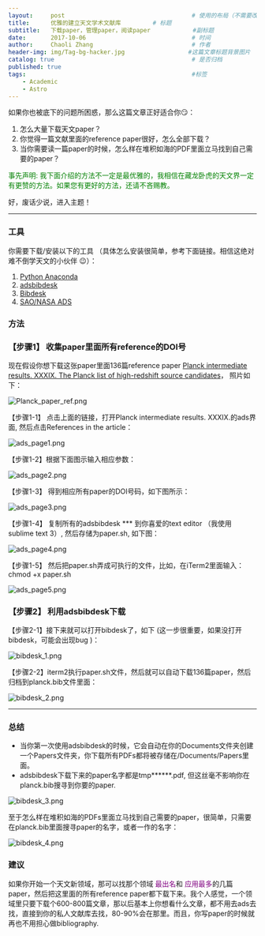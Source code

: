 ```yaml
---
layout:     post                                    # 使用的布局（不需要改）
title:      优雅的建立天文学术文献库         # 标题
subtitle:   下载paper，管理paper，阅读paper            #副标题
date:       2017-10-06                              # 时间
author:     Chaoli Zhang                            # 作者
header-img: img/Tag-bg-hacker.jpg                  #这篇文章标题背景图片
catalog: true                                       # 是否归档
published: true
tags:                                               #标签
    - Academic
    - Astro
---
```


如果你也被底下的问题所困惑，那么这篇文章正好适合你😏：

1. 怎么大量下载天文paper？
2. 你觉得一篇文献里面的reference paper很好，怎么全部下载？
3. 当你需要读一篇paper的时候，怎么样在堆积如海的PDF里面立马找到自己需要的paper？

<span style="color:green"> 事先声明: 我下面介绍的方法不一定是最优雅的，我相信在藏龙卧虎的天文界一定有更赞的方法。如果您有更好的方法，还请不吝赐教。</span>

好，废话少说，进入主题！

---
### 工具

你需要下载/安装以下的工具 （具体怎么安装很简单，参考下面链接。相信这绝对难不倒学天文的小伙伴 😉）：

1. [Python Anaconda](https://www.anaconda.com/download/#download)
2. [adsbibdesk](http://blog.jonathansick.ca/)
3. [Bibdesk](http://bibdesk.sourceforge.net/)
4. [SAO/NASA ADS ](http://adsabs.harvard.edu/abstract_service.html)

### 方法

### 【步骤1】 收集paper里面所有reference的DOI号



现在假设你想下载这张paper里面136篇reference paper [Planck intermediate results. XXXIX. The Planck list of high-redshift source candidates](http://adsabs.harvard.edu/abs/2016A%26A...596A.100P)， 照片如下：

![Planck_paper_ref.png](/img/paper_downld/paper_ref.png "Planck_paper_ref.png")



【步骤1-1】 点击上面的链接，打开Planck intermediate results. XXXIX.的ads界面, 然后点击References in the article：

![ads_page1.png](/img/paper_downld/ads_page1.png "ads_page1.png")

【步骤1-2】根据下面图示输入相应参数：

![ads_page2.png](/img/paper_downld/ads_page2.png "ads_page2.png")

【步骤1-3】 得到相应所有paper的DOI号码，如下图所示：

![ads_page3.png](/img/paper_downld/ads_page3.png "ads_page3.png")

【步骤1-4】 复制所有的adsbibdesk *** 到你喜爱的text editor （我使用sublime text 3）, 然后存储为paper.sh, 如下图：

![ads_page4.png](/img/paper_downld/ads_page4.png "ads_page4.png")

【步骤1-5】 然后把paper.sh弄成可执行的文件，比如，在iTerm2里面输入：chmod +x paper.sh

![ads_page5.png](/img/paper_downld/ads_page5.png "ads_page5.png")

### 【步骤2】 利用adsbibdesk下载

【步骤2-1】接下来就可以打开bibdesk了，如下 (这一步很重要，如果没打开bibdesk，可能会出现bug )：

![bibdesk_1.png](/img/paper_downld/bibdesk_1.png "bibdesk_1.png")

【步骤2-2】iterm2执行paper.sh文件，然后就可以自动下载136篇paper，然后归档到planck.bib文件里面：

![bibdesk_2.png](/img/paper_downld/bibdesk_2.png "bibdesk_2.png")

---

### 总结

- 当你第一次使用adsbibdesk的时候，它会自动在你的Documents文件夹创建一个Papers文件夹，你下载所有PDFs都将被存储在/Documents/Papers里面。
- adsbibdesk下载下来的paper名字都是tmp******.pdf, 但这丝毫不影响你在planck.bib搜寻到你要的paper.

![bibdesk_3.png](/img/paper_downld/bibdesk_3.png "bibdesk_3.png")


至于怎么样在堆积如海的PDFs里面立马找到自己需要的paper，很简单，只需要在planck.bib里面搜寻paper的名字，或者一作的名字：

![bibdesk_4.png](/img/paper_downld/bibdesk_4.png "bibdesk_4.png")

### 建议

如果你开始一个天文新领域，那可以找那个领域<span style="color: purple"> 最出名</span>和<span style="color: purple"> 应用最多</span>的几篇paper，然后把这里面的所有reference paper都下载下来。我个人感觉，一个领域里只要下载个600-800篇文章，那以后基本上你想看什么文章，都不用去ads去找，直接到你的私人文献库去找，80-90%会在那里。而且，你写paper的时候就再也不用担心做bibliography.










